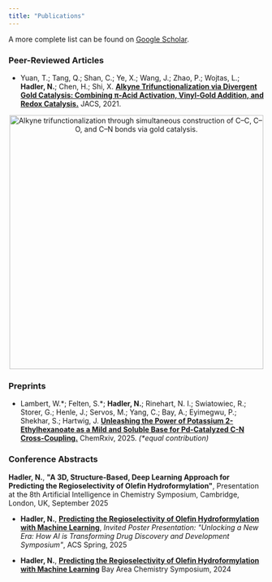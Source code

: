 ```yaml
---
title: "Publications"
---
```


A more complete list can be found on [Google Scholar](https://scholar.google.com/citations?user=IBnzxfkAAAAJ&hl=en).

### Peer-Reviewed Articles
- Yuan, T.; Tang, Q.; Shan, C.; Ye, X.; Wang, J.; Zhao, P.; Wojtas, L.; **Hadler, N.**; Chen, H.; Shi, X. **[Alkyne Trifunctionalization via Divergent Gold Catalysis: Combining π-Acid Activation, Vinyl-Gold Addition, and Redox Catalysis.](https://doi.org/10.1021/jacs.1c01811)** JACS, 2021.
<div align="center">
    <img src="/images/publications/gold.jpg" alt="Alkyne trifunctionalization through simultaneous construction of C–C, C–O, and C–N bonds via gold catalysis." width="500">
</div>

### Preprints
- Lambert, W.\*; Felten, S.\*; **Hadler, N.**; Rinehart, N. I.; Swiatowiec, R.; Storer, G.; Henle, J.; Servos, M.; Yang, C.; Bay, A.; Eyimegwu, P.; Shekhar, S.; Hartwig, J. **[Unleashing the Power of Potassium 2-Ethylhexanoate as a Mild and Soluble Base for Pd-Catalyzed C-N Cross-Coupling.](https://doi.org/10.26434/chemrxiv-2025-59c10)** ChemRxiv, 2025. *(\*equal contribution)*

### Conference Abstracts
**Hadler, N.**, **"A 3D, Structure-Based, Deep Learning Approach for Predicting the Regioselectivity of Olefin Hydroformylation"**, Presentation at the 8th Artificial Intelligence in Chemistry Symposium, Cambridge, London, UK, September 2025

- **Hadler, N.**, **[Predicting the Regioselectivity of Olefin Hydroformylation with Machine Learning](https://acs.digitellinc.com/p/s/predicting-the-regioselectivity-of-olefin-hydroformylation-using-machine-learning-620605)**,  *Invited Poster Presentation: "Unlocking a New Era: How AI is Transforming Drug Discovery and Development Symposium"*, ACS Spring, 2025

- **Hadler, N.**, **[Predicting the Regioselectivity of Olefin Hydroformylation with Machine Learning](https://www.bayareachemistrysymposium.com/2024-program)**  Bay Area Chemistry Symposium, 2024